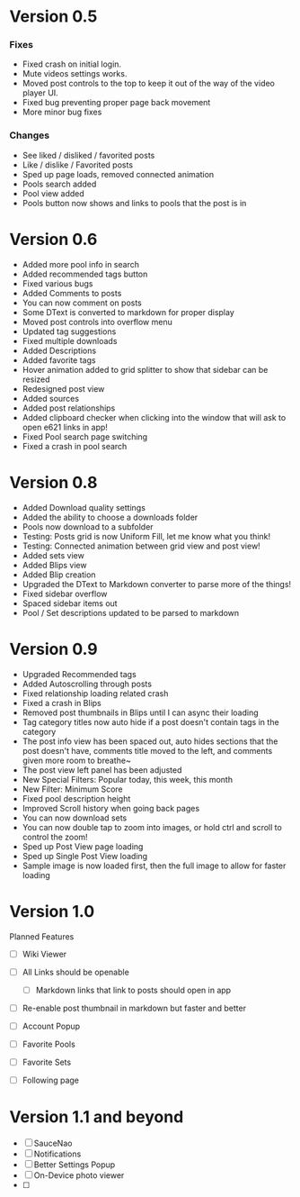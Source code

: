 # Version 0.5

### Fixes

* Fixed crash on initial login.
* Mute videos settings works.
* Moved post controls to the top to keep it out of the way of the video player UI.
* Fixed bug preventing proper page back movement
* More minor bug fixes

### Changes

* See liked / disliked / favorited posts
* Like / dislike / Favorited posts
* Sped up page loads, removed connected animation
* Pools search added
* Pool view added
* Pools button now shows and links to pools that the post is in

# Version 0.6

* Added more pool info in search
* Added recommended tags button
* Fixed various bugs
* Added Comments to posts
* You can now comment on posts
* Some DText is converted to markdown for proper display
* Moved post controls into overflow menu
* Updated tag suggestions
* Fixed multiple downloads
* Added Descriptions
* Added favorite tags
* Hover animation added to grid splitter to show that sidebar can be resized
* Redesigned post view
* Added sources
* Added post relationships
* Added clipboard checker when clicking into the window that will ask to open e621 links in app!
* Fixed Pool search page switching
* Fixed a crash in pool search

# Version 0.8

- Added Download quality settings
- Added the ability to choose a downloads folder
- Pools now download to a subfolder
- Testing: Posts grid is now Uniform Fill, let me know what you think!
- Testing: Connected animation between grid view and post view!
- Added sets view
- Added Blips view
- Added Blip creation
- Upgraded the DText to Markdown converter to parse more of the things!
- Fixed sidebar overflow
- Spaced sidebar items out
- Pool / Set descriptions updated to be parsed to markdown

# Version 0.9

* Upgraded Recommended tags
* Added Autoscrolling through posts
* Fixed relationship loading related crash
* Fixed a crash in Blips
* Removed post thumbnails in Blips until I can async their loading
* Tag category titles now auto hide if a post doesn't contain tags in the category
* The post info view has been spaced out, auto hides sections that the post doesn't have, comments title moved to the left, and comments given more room to breathe~
* The post view left panel has been adjusted
* New Special Filters: Popular today, this week, this month
* New Filter: Minimum Score
* Fixed pool description height
* Improved Scroll history when going back pages
* You can now download sets
* You can now double tap to zoom into images, or hold ctrl and scroll to control the zoom!
* Sped up Post View page loading
* Sped up Single Post View loading
* Sample image is now loaded first, then the full image to allow for faster loading 

# Version 1.0

Planned Features

- [ ] Wiki Viewer
- [ ] All Links should be openable
  - [ ] Markdown links that link to posts should open in app
- [ ] Re-enable post thumbnail in markdown but faster and better
- [ ] Account Popup
- [ ] Favorite Pools
- [ ] Favorite Sets
- [ ] Following page



# Version 1.1 and beyond

- [ ] SauceNao 
- [ ] Notifications
- [ ] Better Settings Popup
- [ ] On-Device photo viewer
- [ ] 